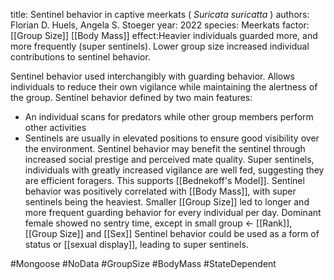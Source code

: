title: Sentinel behavior in captive meerkats ( <i>Suricata suricatta</i> )
authors: Florian D. Huels, Angela S. Stoeger
year: 2022
species: Meerkats
factor: [[Group Size]] [[Body Mass]]
effect:Heavier individuals guarded more, and more frequently (super sentinels). Lower group size increased individual contributions to sentinel behavior.

Sentinel behavior used interchangibly with guarding behavior.
Allows individuals to reduce their own vigilance while maintaining the alertness of the group.
Sentinel behavior defined by two main features:
- An individual scans for predators while other group members perform other activities
- Sentinels are usually in elevated positions to ensure good visibility over the environment.
Sentinel behavior may benefit the sentinel through increased social prestige and perceived mate quality.
Super sentinels, individuals with greatly increased vigilance are well fed, suggesting they are efficient foragers. This supports [[Bednekoff's Model]].
Sentinel behavior was positively correlated with [[Body Mass]], with super sentinels being the heaviest.
Smaller [[Group Size]] led to longer and more frequent guarding behavior for every individual per day.
Dominant female showed no sentry time, except in small group <- [[Rank]], [[Group Size]] and [[Sex]]
Sentinel behavior could be used as a form of status or [[sexual display]], leading to super sentinels.

#Mongoose #NoData #GroupSize #BodyMass #StateDependent 